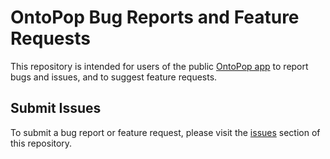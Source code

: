 # OntoPop Bug Reports and Feature Requests
This repository is intended for users of the public [OntoPop app](https://ontopop.com) to report bugs and issues, and to suggest feature requests.

## Submit Issues
To submit a bug report or feature request, please visit the [issues](https://github.com/hyperlearningai/ontopop-issues/issues) section of this repository.

